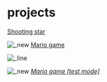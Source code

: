 # projects

<a href="shooting%20star/index.html">Shooting star</a>

 ![_new](https://user-images.githubusercontent.com/36503465/37869919-ab4b8b32-2fd2-11e8-9c8a-f99b5c7dfe8f.png) <a href="Mario_game/index.html"> Mario game</a>
 
 
 
 
 
 
![_line](https://user-images.githubusercontent.com/36503465/37870242-6451cb36-2fd9-11e8-9204-08a9bf677546.png)

![_new](https://user-images.githubusercontent.com/36503465/37869919-ab4b8b32-2fd2-11e8-9c8a-f99b5c7dfe8f.png)  *<a href="Mario_game_[test_mode]/index.html"> Mario game [test mode]</a>*


